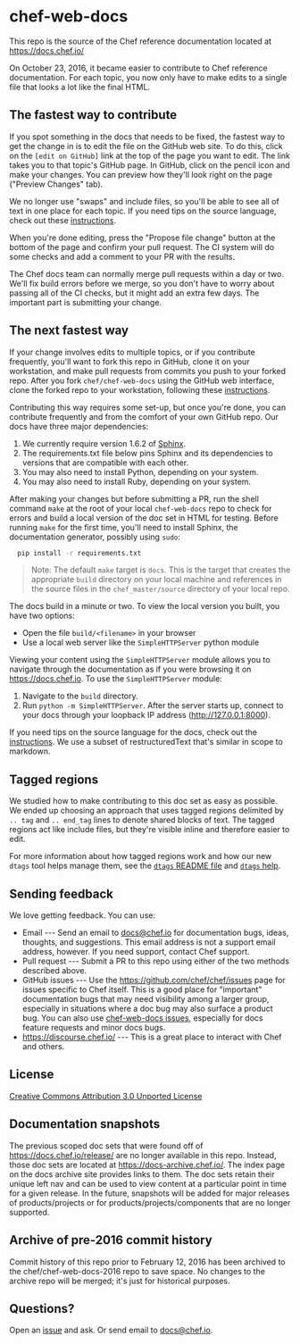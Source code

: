 # chef-web-docs

This repo is the source of the Chef reference documentation located at
https://docs.chef.io/

On October 23, 2016, it became easier to contribute to Chef reference
documentation. For each topic, you now only have to make edits to a
single file that looks a lot like the final HTML.

## The fastest way to contribute

If you spot something in the docs that needs to be fixed, the fastest
way to get the change in is to edit the file on the GitHub web
site. To do this, click on the `[edit on GitHub]` link at the top of
the page you want to edit. The link takes you to that topic's GitHub
page. In GitHub, click on the pencil icon and make your changes. You
can preview how they'll look right on the page ("Preview Changes"
tab).

We no longer use "swaps" and include files, so you'll be able to see
all of text in one place for each topic. If you need tips on the
source language, check out these
[instructions](https://docs.chef.io/style_guide.html).

When you're done editing, press the "Propose file change" button at
the bottom of the page and confirm your pull request. The CI system
will do some checks and add a comment to your PR with the results.

The Chef docs team can normally merge pull requests within a day or
two. We'll fix build errors before we merge, so you don't have to
worry about passing all of the CI checks, but it might add an extra
few days. The important part is submitting your change.

## The next fastest way

If your change involves edits to multiple topics, or if you contribute
frequently, you'll want to fork this repo in GitHub, clone it on your
workstation, and make pull requests from commits you push to your
forked repo. After you fork `chef/chef-web-docs` using the GitHub web
interface, clone the forked repo to your workstation, following these [instructions](https://docs.chef.io/community_contributions.html#use-git).

Contributing this way requires some set-up, but once you're done, you can contribute 
frequently and from the comfort of your own GitHub repo. Our docs have three major dependencies: 

  1. We currently require version 1.6.2 of [Sphinx](http://sphinx-doc.org/). 
  2. The requirements.txt file below pins Sphinx and its dependencies to versions that are compatible with each other. 
  3. You may also need to install Python, depending on your system.
  4. You may also need to install Ruby, depending on your system.

After making your changes but before submitting a PR, run the shell
command `make` at the root of your local `chef-web-docs` repo to check for errors and build a local version of
the doc set in HTML for testing. Before running `make` for the first time, you'll need to
install Sphinx, the documentation generator, possibly using `sudo`:

```bash
  pip install -r requirements.txt
```

> Note: The default `make` target is `docs`. This is the target that creates the appropriate `build` directory on your local machine and references in the source files in the `chef_master/source` directory of your local repo.


The docs build in a minute or two. To
view the local version you built, you have two options:

* Open the file `build/<filename>` in your browser 
* Use a local web server like the `SimpleHTTPServer` python module

Viewing your content using the `SimpleHTTPServer` module allows you to navigate through the documentation as if you were browsing it on https://docs.chef.io. To use the `SimpleHTTPServer` module:

1. Navigate to the `build` directory.
2. Run `python -m SimpleHTTPServer`. After the server starts up, connect to your docs through your loopback IP address (http://127.0.0.1:8000).

If you need tips on the source language for the docs, check out the
[instructions](https://docs.chef.io/style_guide.html). We use a subset
of restructuredText that's similar in scope to markdown.

## Tagged regions

We studied how to make contributing to this doc set as easy as
possible. We ended up choosing an approach that uses tagged regions
delimited by `.. tag` and `.. end_tag` lines to denote shared blocks
of text. The tagged regions act like include files, but they're
visible inline and therefore easier to edit.

For more information about how tagged regions work and how our new
`dtags` tool helps manage them, see the
[`dtags` README file](doctools/dtags_readme.md) and
[`dtags` help](doctools/dtags_help.md).

## Sending feedback

We love getting feedback. You can use:

* Email --- Send an email to docs@chef.io for documentation bugs,
  ideas, thoughts, and suggestions. This email address is not a
  support email address, however. If you need support, contact Chef
  support.
* Pull request --- Submit a PR to this repo using either of the two
  methods described above.
* GitHub issues --- Use the https://github.com/chef/chef/issues page
  for issues specific to Chef itself. This is a good place for
  "important" documentation bugs that may need visibility among a
  larger group, especially in situations where a doc bug may also
  surface a product bug. You can also use
  [chef-web-docs issues](https://github.com/chef/chef-web-docs/issues),
  especially for docs feature requests and minor docs bugs.
* https://discourse.chef.io/ --- This is a great place to interact with Chef and others.

## License

[Creative Commons Attribution 3.0 Unported License](http://creativecommons.org/licenses/by/3.0/)

## Documentation snapshots

The previous scoped doc sets that were found off of https://docs.chef.io/release/ are no longer available in this repo. Instead, 
those doc sets are located at https://docs-archive.chef.io/. The index page on the docs archive site provides links to them. The doc sets retain their unique
left nav and can be used to view content at a particular point in time for a given release. In the future, snapshots 
will be added for major releases of products/projects or for products/projects/components that are no longer supported.

## Archive of pre-2016 commit history

Commit history of this repo prior to February 12, 2016 has been
archived to the chef/chef-web-docs-2016 repo to save space. No changes
to the archive repo will be merged; it's just for historical purposes.

## Questions?

Open an [issue](https://github.com/chef/chef-web-docs/issues) and
ask. Or send email to docs@chef.io.
